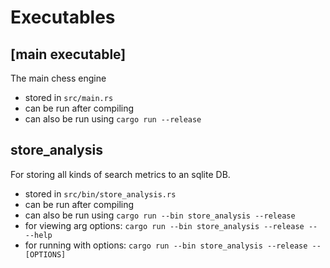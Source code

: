 # Executables

## \[main executable\]
The main chess engine
- stored in `src/main.rs`
- can be run after compiling
- can also be run using `cargo run --release`

## store_analysis
For storing all kinds of search metrics to an sqlite DB.
- stored in `src/bin/store_analysis.rs`
- can be run after compiling
- can also be run using `cargo run --bin store_analysis --release`
- for viewing arg options: `cargo run --bin store_analysis --release -- --help`
- for running with options: `cargo run --bin store_analysis --release -- [OPTIONS]`
